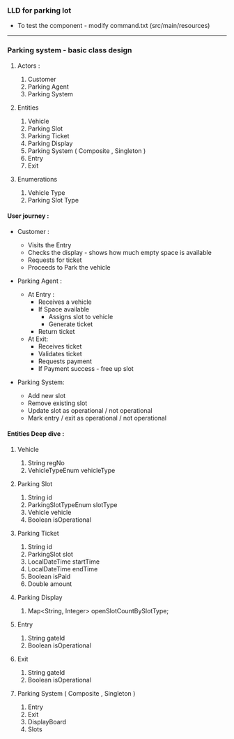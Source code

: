 ### LLD for parking lot 

- To test the component - modify command.txt (src/main/resources) 

--- 

### Parking system - basic class design

1. Actors :
    1. Customer
    2. Parking Agent
    3. Parking System

2. Entities
    1. Vehicle
    2. Parking Slot
    3. Parking Ticket
    4. Parking Display
    5. Parking System ( Composite , Singleton )
    6. Entry
    7. Exit

3. Enumerations
    1. Vehicle Type
    2. Parking Slot Type



#### User journey :

- Customer :
    - Visits the Entry
    - Checks the display - shows how much empty space is available
    - Requests for ticket
    - Proceeds to Park the vehicle

- Parking Agent :
    - At Entry :
        - Receives a vehicle
        - If Space available
            - Assigns slot to vehicle
            - Generate ticket
        - Return ticket
    - At Exit:
        - Receives ticket
        - Validates ticket
        - Requests payment
        - If Payment success - free up slot

- Parking System:
    - Add new slot
    - Remove existing slot
    - Update slot as operational / not operational
    - Mark entry / exit as operational / not operational

#### Entities Deep dive :

1. Vehicle
    1. String regNo
    2. VehicleTypeEnum vehicleType
2. Parking Slot
    1. String id
    2. ParkingSlotTypeEnum slotType
    3. Vehicle vehicle
    4. Boolean isOperational

3. Parking Ticket
    1. String id
    2. ParkingSlot slot
    3. LocalDateTime startTime
    4. LocalDateTime endTime
    5. Boolean isPaid
    6. Double amount
4. Parking Display
    1. Map<String, Integer> openSlotCountBySlotType;
5. Entry
    1. String gateId
    2. Boolean isOperational

6. Exit
    1. String gateId
    2. Boolean isOperational

7. Parking System ( Composite , Singleton )
    1. Entry
    2. Exit
    3. DisplayBoard
    4. Slots 



